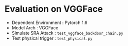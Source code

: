 # Evaluation on VGGFace

* Dependent Environment : Pytorch 1.6
* Model Arch : VGGFace
* Simulate SRA Attack : `test_vggface_backdoor_chain.py`
* Test physical trigger : `test_physical.py`